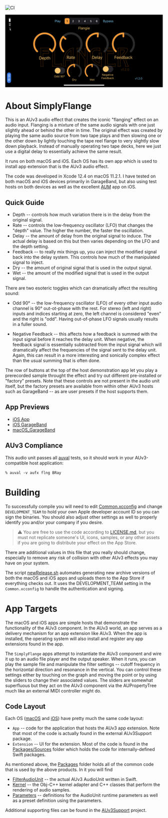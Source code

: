 ![CI](https://github.com/bradhowes/SimplyFlange/workflows/CI/badge.svg?branch=main)

![](Media/image.jpeg)

# About SimplyFlange

This is an AUv3 audio effect that creates the iconic "flanging" effect on an audio input. Flanging is a mixture
of the same audio signals with one just slightly ahead or behind the other in time. The original effect was
created by playing the same audio source from two tape plays and then slowing one or the other down by lightly
touching the tape reel flange to very slightly slow down playback. Instead of manually operating two tape decks,
here we just use a digital delay to essentially achieve the same result.

It runs on both macOS and iOS. Each OS has its own app which is used to install app extension that is the AUv3
audio effect.

The code was developed in Xcode 12.4 on macOS 11.2.1. I have tested on both macOS and iOS devices primarily in
GarageBand, but also using test hosts on both devices as well as the excellent
[AUM](https://apps.apple.com/us/app/aum-audio-mixer/id1055636344) app on iOS.

## Quick Guide

* Depth -- controls how much variation there is in the delay from the original signal.
* Rate -- controls the low-frequency oscillator (LFO) that changes the "depth" value. The higher
  the number, the faster the oscillation.
* Delay -- the amount of delay from the original signal to induce. The actual delay is based on this but then
  varies depending on the LFO and the depth setting.
* Feedback -- to really mix things up, you can inject the modified signal back into the delay system. This
  controls how much of the manipulated signal to inject.
* Dry -- the amount of original signal that is used in the output signal.
* Wet -- the amount of the modified signal that is used in the output signal.

There are two esoteric toggles which can dramatically affect the resulting sound:

* Odd 90° -- the low-frequency oscillator (LFO) of every other input audio channel is 90° out-ot-phase with the
rest. For stereo (left and right) inputs and indices starting at zero, the left channel is considered "even" and
the right is "odd". Having out-of-phase LFO signals usually results in a fuller sound.

* Negative Feedback -- this affects how a feedback is summed with the input signal before it reaches the delay
unit. When negative, the feedback signal is essentially subtracted from the input signal which will dramatically
affect the frequencies of the signal sent to the delay unit. Again, this can result in a more interesting and
sonically complex effect than the usual summing that is often done.

The row of buttons at the top of the host demonstration app let you play a prerecorded sample throught the
effect and try out different pre-installed or "factory" presets. Note that these controls are not present in the
audio unit itself, but the factory presets are available from within other AUv3 hosts such as GarageBand -- as
are user presets if the host supports them.

## App Previews

* [iOS App](https://youtu.be/TtUvZscRLT4)
* [iOS GarageBand](https://youtu.be/9oMstnsyq3A)
* [macOS_GarageBand](https://youtu.be/krMEQO1Fmjw)

## AUv3 Compliance

This audio unit passes all
[auval](https://developer.apple.com/library/archive/documentation/MusicAudio/Conceptual/AudioUnitProgrammingGuide/AudioUnitDevelopmentFundamentals/AudioUnitDevelopmentFundamentals.html)
tests, so it should work in your AUv3-compatible host application:

```
% auval -v aufx flng BRay
```

# Building

To successfully compile you will need to edit [Common.xcconfig](Configuration/Common.xcconfig) and change 
`DEVELOPMENT_TEAM` to hold your own Apple developer account ID so you can sign the binaries. You should
also adjust other settings as well to properly identify you and/or your company if you desire.

> :warning: You are free to use the code according to [LICENSE.md](LICENSE.md), but you must not replicate
> someone's UI, icons, samples, or any other assets if you are going to distribute your effect on the App Store.

There are additional values in this file that you really should change, especially to remove any risk of
collision with other AUv3 effects you may have on your system.

The script [newRelease.sh](Project/newRelease.sh) automates generating new archive versions of both the macOS and iOS
apps and uploads them to the App Store if everything checks out. It uses the DEVELOPMENT_TEAM setting in the
`Common.xcconfig` to handle the authentication and signing.

# App Targets

The macOS and iOS apps are simple hosts that demonstrate the functionality of the AUv3 component. In the AUv3
world, an app serves as a delivery mechanism for an app extension like AUv3. When the app is installed, the
operating system will also install and register any app extensions found in the app.

The `SimplyFlange` apps attempt to instantiate the AUv3 component and wire it up to an audio file player and the
output speaker. When it runs, you can play the sample file and manipulate the filter settings -- cutoff
frequency in the horizontal direction and resonance in the vertical. You can control these settings either by
touching on the graph and moving the point or by using the sliders to change their associated values. The
sliders are somewhat superfluous but they act on the AUv3 component via the AUPropertyTree much like an external
MIDI controller might do.

## Code Layout

Each OS ([macOS](macOS) and [iOS](iOS)) have pretty much the same code layout:

* `App` -- code for the application that hosts the AUv3 app extension. Note that most of the code is actually found in
the external AUv3Support package.
* `Extension` -- UI for the extension. Most of the code is found in the [Packages/Sources](Packages/Sources) folder 
which holds the code for internally-defined Swift packages.

As mentioned above, the [Packages](Packages/Sources) folder holds all of the common code that is used by the above 
products. In it you will find

* [FilterAudioUnit](Packages/Sources/FilterAudioUnit) -- the actual AUv3 AudioUnit written in Swift.
* [Kernel](Packages/Sources/Kernel) -- the Obj-C++ kernel adapter and C++ classes that perform the rendering of audio 
samples.
* [Parameters](Packages/Sources/Parameters) -- definitions for the AudioUnit runtime parameters as well as a preset
definition using the parameters.

Additional supporting files can be found in the [AUv3Support](https://github.com/bradhowes/AUv3Support) project.

